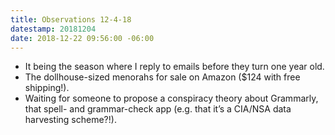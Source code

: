 ```yaml
---
title: Observations 12-4-18
datestamp: 20181204
date: 2018-12-22 09:56:00 -06:00
---
```


- It being the season where I reply to emails before they turn one year old.
- The dollhouse-sized menorahs for sale on Amazon ($124 with free shipping!).
- Waiting for someone to propose a conspiracy theory about Grammarly, that spell- and grammar-check app (e.g. that it’s a CIA/NSA data harvesting scheme?!).

